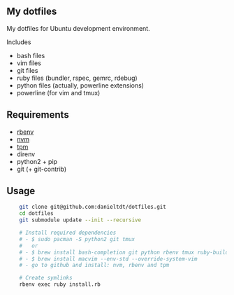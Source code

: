 My dotfiles
-----------

My dotfiles for Ubuntu development environment.

Includes
  * bash files
  * vim files
  * git files
  * ruby files (bundler, rspec, gemrc, rdebug)
  * python files (actually, powerline extensions)
  * powerline (for vim and tmux)


## Requirements

  * [rbenv](https://github.com/sstephenson/rbenv)
  * [nvm](https://github.com/creationix/nvm)
  * [tpm](https://github.com/tmux-plugins/tpm)
  * direnv
  * python2 + pip
  * git (+ git-contrib)


## Usage

```sh
    git clone git@github.com:danieltdt/dotfiles.git
    cd dotfiles
    git submodule update --init --recursive

    # Install required dependencies
    # - $ sudo pacman -S python2 git tmux
    #   or
    # - $ brew install bash-completion git python rbenv tmux ruby-build
    # - $ brew install macvim --env-std --override-system-vim
    # - go to github and install: nvm, rbenv and tpm

    # Create symlinks
    rbenv exec ruby install.rb
```
